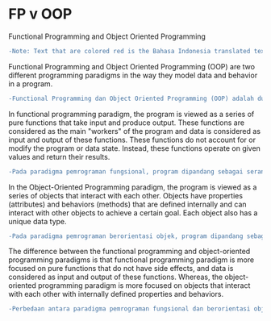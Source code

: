 # FP v OOP
Functional Programming and Object Oriented Programming
```diff
-Note: Text that are colored red is the Bahasa Indonesia translated text.
```
Functional Programming and Object Oriented Programming (OOP) are two different programming paradigms in the way they model data and behavior in a program.
```diff
-Functional Programming dan Object Oriented Programming (OOP) adalah dua paradigma pemrograman yang berbeda dalam cara mereka memodelkan data dan perilaku dalam program.
```

In functional programming paradigm, the program is viewed as a series of pure functions that take input and produce output. These functions are considered as the main "workers" of the program and data is considered as input and output of these functions. These functions do not account for or modify the program or data state. Instead, these functions operate on given values and return their results.
```diff
-Pada paradigma pemrograman fungsional, program dipandang sebagai serangkaian fungsi murni (pure functions) yang mengambil input dan menghasilkan output. Fungsi-fungsi ini dianggap sebagai "pekerja" utama program dan data dianggap sebagai input dan output dari fungsi-fungsi tersebut. Fungsi-fungsi ini tidak memperhitungkan atau mengubah status program atau data. Sebagai gantinya, fungsi-fungsi ini melakukan operasi pada nilai-nilai yang diberikan dan mengembalikan hasilnya.
```

In the Object-Oriented Programming paradigm, the program is viewed as a series of objects that interact with each other. Objects have properties (attributes) and behaviors (methods) that are defined internally and can interact with other objects to achieve a certain goal. Each object also has a unique data type.
```diff
-Pada paradigma pemrograman berorientasi objek, program dipandang sebagai serangkaian objek yang saling berinteraksi. Objek memiliki properti (atribut) dan perilaku (metode) yang terdefinisi secara internal dan dapat berinteraksi dengan objek lain untuk mencapai tujuan tertentu. Setiap objek juga memiliki tipe data yang unik.
```

The difference between the functional programming and object-oriented programming paradigms is that functional programming paradigm is more focused on pure functions that do not have side effects, and data is considered as input and output of these functions. Whereas, the object-oriented programming paradigm is more focused on objects that interact with each other with internally defined properties and behaviors.
```diff
-Perbedaan antara paradigma pemrograman fungsional dan berorientasi objek adalah bahwa paradigma pemrograman fungsional lebih fokus pada fungsi-fungsi murni yang tidak memiliki efek samping dan data dianggap sebagai input dan output fungsi-fungsi tersebut. Sedangkan paradigma pemrograman berorientasi objek lebih fokus pada objek yang saling berinteraksi dengan properti dan perilaku yang terdefinisi secara internal.
```
